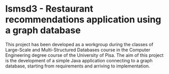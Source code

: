 # lsmsd3 - Restaurant recommendations application using a graph database

This project has been developed as a workgroup during the classes of Large-Scale and Multi-Structured Databases course in the Computer Engineering degree course of the University of Pisa. The aim of this project is the development of a simple Java application connecting to a graph database, starting from requirements and arriving to implementation.

